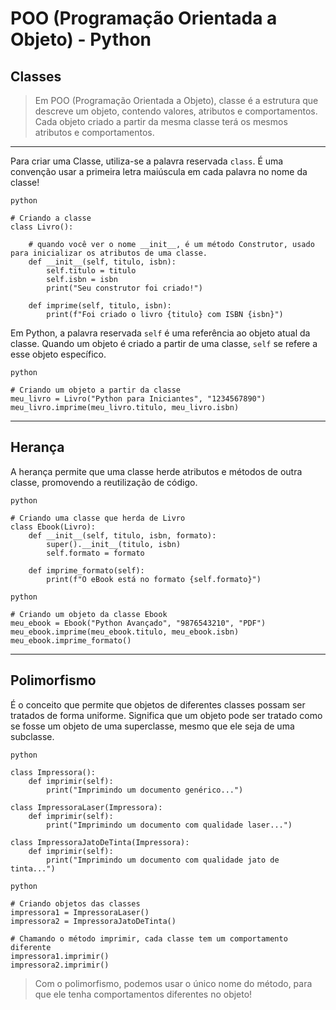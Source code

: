 # POO (Programação Orientada a Objeto) - Python
## Classes

>Em POO (Programação Orientada a Objeto), classe é a estrutura que descreve um objeto, contendo valores, atributos e comportamentos.
>Cada objeto criado a partir da mesma classe terá os mesmos atributos e comportamentos.
***

Para criar uma Classe, utiliza-se a palavra reservada `class`.
É uma convenção usar a primeira letra maiúscula em cada palavra no nome da classe!

```
python

# Criando a classe
class Livro():
    
    # quando você ver o nome __init__, é um método Construtor, usado para inicializar os atributos de uma classe.
    def __init__(self, titulo, isbn):
        self.titulo = titulo
        self.isbn = isbn
        print("Seu construtor foi criado!")
        
    def imprime(self, titulo, isbn):
        print(f"Foi criado o livro {titulo} com ISBN {isbn}")
```

Em Python, a palavra reservada `self` é uma referência ao objeto atual da classe. Quando um objeto é criado a partir de uma classe, `self` se refere a esse objeto específico.

```
python

# Criando um objeto a partir da classe
meu_livro = Livro("Python para Iniciantes", "1234567890")
meu_livro.imprime(meu_livro.titulo, meu_livro.isbn)
```
***

## Herança

A herança permite que uma classe herde atributos e métodos de outra classe, promovendo a reutilização de código.

```
python

# Criando uma classe que herda de Livro
class Ebook(Livro):
    def __init__(self, titulo, isbn, formato):
        super().__init__(titulo, isbn)
        self.formato = formato
        
    def imprime_formato(self):
        print(f"O eBook está no formato {self.formato}")
```

```
python

# Criando um objeto da classe Ebook
meu_ebook = Ebook("Python Avançado", "9876543210", "PDF")
meu_ebook.imprime(meu_ebook.titulo, meu_ebook.isbn)
meu_ebook.imprime_formato()
```

***

## Polimorfismo
    
É o conceito que permite que objetos de diferentes classes possam ser tratados de forma uniforme. Significa que um objeto pode ser tratado como se fosse um objeto de uma superclasse, mesmo que ele seja de uma subclasse.

```
python

class Impressora():
    def imprimir(self):
        print("Imprimindo um documento genérico...")

class ImpressoraLaser(Impressora):
    def imprimir(self):
        print("Imprimindo um documento com qualidade laser...")

class ImpressoraJatoDeTinta(Impressora):
    def imprimir(self):
        print("Imprimindo um documento com qualidade jato de tinta...")
```

```
python

# Criando objetos das classes
impressora1 = ImpressoraLaser()
impressora2 = ImpressoraJatoDeTinta()

# Chamando o método imprimir, cada classe tem um comportamento diferente
impressora1.imprimir()
impressora2.imprimir()
```

>Com o polimorfismo, podemos usar o único nome do método, para que ele tenha comportamentos diferentes no objeto!
